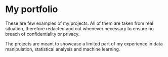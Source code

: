 # My portfolio

These are few examples of my projects. All of them are taken from real situation, therefore redacted and cut whenever necessary to ensure no breach of confidentiality or privacy.

The projects are meant to showcase a limited part of my experience in data manipulation, statistical analysis and machine learning.
